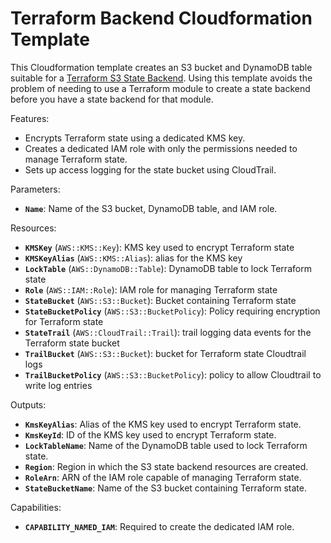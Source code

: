 # Terraform Backend Cloudformation Template

This Cloudformation template creates an S3 bucket and DynamoDB table suitable
for a [Terraform S3 State Backend]. Using this template avoids the problem of
needing to use a Terraform module to create a state backend before you have a
state backend for that module.

Features:

* Encrypts Terraform state using a dedicated KMS key.
* Creates a dedicated IAM role with only the permissions needed to manage
  Terraform state.
* Sets up access logging for the state bucket using CloudTrail.

Parameters:

* __`Name`__: Name of the S3 bucket, DynamoDB table, and IAM role.

Resources:

* __`KMSKey`__ (`AWS::KMS::Key`): KMS key used to encrypt Terraform state
* __`KMSKeyAlias`__ (`AWS::KMS::Alias`): alias for the KMS key
* __`LockTable`__ (`AWS::DynamoDB::Table`): DynamoDB table to lock Terraform
  state
* __`Role`__ (`AWS::IAM::Role`): IAM role for managing Terraform state
* __`StateBucket`__ (`AWS::S3::Bucket`): Bucket containing Terraform state
* __`StateBucketPolicy`__ (`AWS::S3::BucketPolicy`): Policy requiring encryption
  for Terraform state
* __`StateTrail`__ (`AWS::CloudTrail::Trail`): trail logging data events for
  the Terraform state bucket
* __`TrailBucket`__ (`AWS::S3::Bucket`): bucket for Terraform state Cloudtrail
  logs
* __`TrailBucketPolicy`__ (`AWS::S3::BucketPolicy`): policy to allow Cloudtrail
  to write log entries

Outputs:

* __`KmsKeyAlias`__: Alias of the KMS key used to encrypt Terraform state.
* __`KmsKeyId`__: ID of the KMS key used to encrypt Terraform state.
* __`LockTableName`__: Name of the DynamoDB table used to lock Terraform state.
* __`Region`__: Region in which the S3 state backend resources are created.
* __`RoleArn`__: ARN of the IAM role capable of managing Terraform state.
* __`StateBucketName`__: Name of the S3 bucket containing Terraform state.

Capabilities:

* __`CAPABILITY_NAMED_IAM`__: Required to create the dedicated IAM role.

[Terraform S3 State Backend]: https://www.terraform.io/docs/language/settings/backends/s3.html
